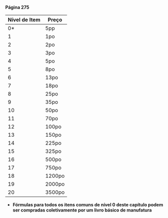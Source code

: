
**Página 275**

| Nível de Item | Preço  |
| ------------- | ------ |
| 0*            | 5pp    |
| 1             | 1po    |
| 2             | 2po    |
| 3             | 3po    |
| 4             | 5po    |
| 5             | 8po    |
| 6             | 13po   |
| 7             | 18po   |
| 8             | 25po   |
| 9             | 35po   |
| 10            | 50po   |
| 11            | 70po   |
| 12            | 100po  |
| 13            | 150po  |
| 14            | 225po  |
| 15            | 325po  |
| 16            | 500po  |
| 17            | 750po  |
| 18            | 1200po |
| 19            | 2000po |
| 20            | 3500po |
- **Fórmulas para todos os itens comuns de nível 0 deste capítulo podem ser compradas coletivamente por um livro básico de manufatura**